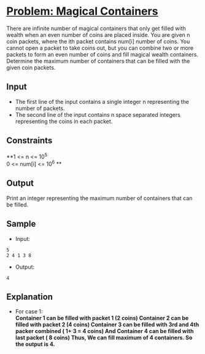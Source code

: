 # [Problem: Magical Containers](https://my.newtonschool.co/playground/code/zl2g9b9owg6o)

There are infinite number of magical containers that only get filled with wealth when an even number of coins are placed inside. You are given n coin packets, where the ith packet contains num[i] number of coins. You cannot open a packet to take coins out, but you can combine two or more packets to form an even number of coins and fill magical wealth containers.
<br>
Determine the maximum number of containers that can be filled with the given coin packets.

## Input

- The first line of the input contains a single integer n representing the number of packets.
- The second line of the input contains n space separated integers representing the coins in each packet.

## Constraints

**1 <= n <= 10<sup>5</sup> <br>
0 <= num[i] <= 10<sup>6</sup> **

## Output

Print an integer representing the maximum number of containers that can be filled.

## Sample

- Input:
```
5
2 4 1 3 8
```

- Output:
```
4
```

## Explanation

- For case 1: <br> **Container 1 can be filled with packet 1 (2 coins)
Container 2 can be filled with packet 2 (4 coins)
Container 3 can be filled with 3rd and 4th packer combined ( 1+ 3 = 4 coins)
And Container 4 can be filled with last packet ( 8 coins)
Thus, We can fill maximum of 4 containers. So the output is 4.**
